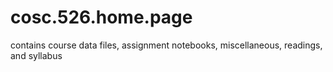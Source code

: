 # cosc.526.home.page
contains course data files, assignment notebooks, miscellaneous, readings, and syllabus
